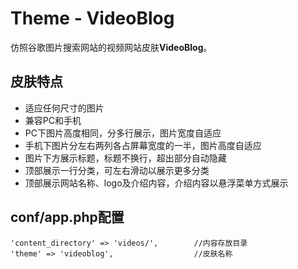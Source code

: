 # Theme - VideoBlog

仿照谷歌图片搜索网站的视频网站皮肤**VideoBlog**。


## 皮肤特点

* 适应任何尺寸的图片
* 兼容PC和手机
* PC下图片高度相同，分多行展示，图片宽度自适应
* 手机下图片分左右两列各占屏幕宽度的一半，图片高度自适应
* 图片下方展示标题，标题不换行，超出部分自动隐藏
* 顶部展示一行分类，可左右滑动以展示更多分类
* 顶部展示网站名称、logo及介绍内容，介绍内容以悬浮菜单方式展示


## conf/app.php配置

```
'content_directory' => 'videos/',        //内容存放目录
'theme' => 'videoblog',                  //皮肤名称
```
